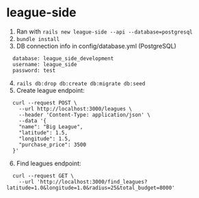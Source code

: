 # league-side

1. Ran with ```rails new league-side --api --database=postgresql```
2. ```bundle install```
3. DB connection info in config/database.yml (PostgreSQL)
  ```
    database: league_side_development
    username: league_side
    password: test
  ```
4. ```rails db:drop db:create db:migrate db:seed```
5. Create league endpoint: 
  ```
    curl --request POST \
      --url http://localhost:3000/leagues \
      --header 'Content-Type: application/json' \
      --data '{
      "name": "Big League",
      "latitude": 1.5,
      "longitude": 1.5,
      "purchase_price": 3500
    }'
  ```
6. Find leagues endpoint:
  ```
    curl --request GET \
      --url 'http://localhost:3000/find_leagues?latitude=1.0&longitude=1.0&radius=25&total_budget=8000'
  ```
